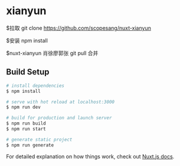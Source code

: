 # xianyun

$拉取  git clone https://github.com/scopesang/nuxt-xianyun

$安装 npm install

$nuxt-xianyun  肖徐廖郭张
git pull 合并

## Build Setup

```bash
# install dependencies
$ npm install

# serve with hot reload at localhost:3000
$ npm run dev

# build for production and launch server
$ npm run build
$ npm run start

# generate static project
$ npm run generate
```

For detailed explanation on how things work, check out [Nuxt.js docs](https://nuxtjs.org).
